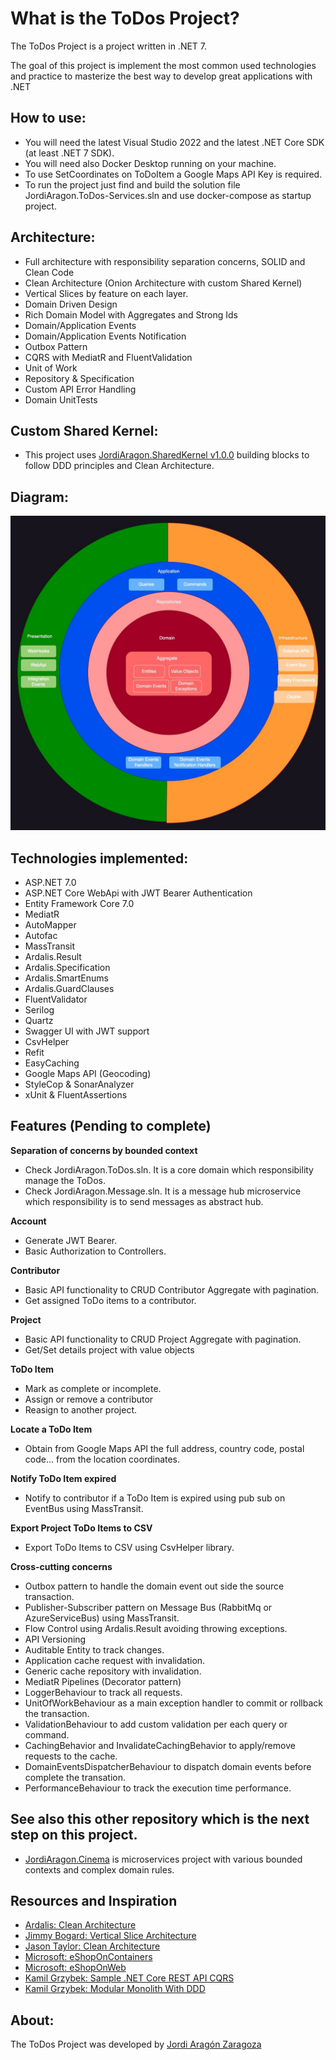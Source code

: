 What is the ToDos Project?
=====================
The ToDos Project is a project written in .NET 7.

The goal of this project is implement the most common used technologies and practice to masterize the best way to develop great applications with .NET

## How to use:
- You will need the latest Visual Studio 2022 and the latest .NET Core SDK (at least .NET 7 SDK).
- You will need also Docker Desktop running on your machine.
- To use SetCoordinates on ToDoItem a Google Maps API Key is required.
- To run the project just find and build the solution file JordiAragon.ToDos-Services.sln and use docker-compose as startup project.

## Architecture:

- Full architecture with responsibility separation concerns, SOLID and Clean Code
- Clean Architecture (Onion Architecture with custom Shared Kernel)
- Vertical Slices by feature on each layer.
- Domain Driven Design
- Rich Domain Model with Aggregates and Strong Ids
- Domain/Application Events
- Domain/Application Events Notification
- Outbox Pattern
- CQRS with MediatR and FluentValidation
- Unit of Work
- Repository & Specification
- Custom API Error Handling
- Domain UnitTests

## Custom Shared Kernel:
- This project uses [JordiAragon.SharedKernel v1.0.0](https://github.com/jordiaragonzaragoza/JordiAragon.SharedKernel) building blocks to follow DDD principles and Clean Architecture. 

## Diagram:

![JordiAragon.Cinema - Clean architecture graph](./docs/CleanArchitecture.jpg)

## Technologies implemented:

- ASP.NET 7.0
- ASP.NET Core WebApi with JWT Bearer Authentication
- Entity Framework Core 7.0
- MediatR
- AutoMapper
- Autofac
- MassTransit
- Ardalis.Result
- Ardalis.Specification
- Ardalis.SmartEnums
- Ardalis.GuardClauses
- FluentValidator
- Serilog
- Quartz
- Swagger UI with JWT support
- CsvHelper
- Refit
- EasyCaching
- Google Maps API (Geocoding)
- StyleCop & SonarAnalyzer
- xUnit & FluentAssertions

## Features (Pending to complete)

**Separation of concerns by bounded context**
- Check JordiAragon.ToDos.sln. It is a core domain which responsibility manage the ToDos.
- Check JordiAragon.Message.sln. It is a message hub microservice which responsibility is to send messages as abstract hub.

**Account**
- Generate JWT Bearer.
- Basic Authorization to Controllers.

**Contributor**
- Basic API functionality to CRUD Contributor Aggregate with pagination.
- Get assigned ToDo items to a contributor.

**Project**
- Basic API functionality to CRUD Project Aggregate with pagination.
- Get/Set details project with value objects

**ToDo Item**
- Mark as complete or incomplete.
- Assign or remove a contributor
- Reasign to another project.

**Locate a ToDo Item**
- Obtain from Google Maps API the full address, country code, postal code... from the location coordinates.

**Notify ToDo Item expired**
- Notify to contributor if a ToDo Item is expired using pub sub on EventBus using MassTransit.

**Export Project ToDo Items to CSV**
- Export ToDo Items to CSV using CsvHelper library.

**Cross-cutting concerns**
- Outbox pattern to handle the domain event out side the source transaction.
- Publisher-Subscriber pattern on Message Bus (RabbitMq or AzureServiceBus) using MassTransit.
- Flow Control using Ardalis.Result avoiding throwing exceptions.
- API Versioning
- Auditable Entity to track changes.
- Application cache request with invalidation.
- Generic cache repository with invalidation.
- MediatR Pipelines (Decorator pattern)
 - LoggerBehaviour to track all requests.
 - UnitOfWorkBehaviour as a main exception handler to commit or rollback the transaction.
 - ValidationBehaviour to add custom validation per each query or command.
 - CachingBehavior and InvalidateCachingBehavior to apply/remove requests to the cache.
 - DomainEventsDispatcherBehaviour to dispatch domain events before complete the transation.
 - PerformanceBehaviour to track the execution time performance.

## See also this other repository which is the next step on this project.
- [JordiAragon.Cinema](https://github.com/jordiaragonzaragoza/JordiAragon.Cinema) is microservices project with various bounded contexts and complex domain rules.

## Resources and Inspiration

- <a href="https://github.com/ardalis/CleanArchitecture" target="_blank">Ardalis: Clean Architecture</a>
- <a href="https://www.youtube.com/watch?v=SUiWfhAhgQw" target="_blank">Jimmy Bogard: Vertical Slice Architecture</a>
- <a href="https://github.com/jasontaylordev/CleanArchitecture" target="_blank">Jason Taylor: Clean Architecture</a>
- <a href="https://github.com/dotnet-architecture/eShopOnContainers" target="_blank">Microsoft: eShopOnContainers</a>
- <a href="https://github.com/dotnet-architecture/eShopOnWeb" target="_blank">Microsoft: eShopOnWeb</a>
- <a href="https://github.com/kgrzybek/sample-dotnet-core-cqrs-api" target="_blank">Kamil Grzybek: Sample .NET Core REST API CQRS</a>
- <a href="https://github.com/kgrzybek/modular-monolith-with-ddd" target="_blank">Kamil Grzybek: Modular Monolith With DDD</a>

## About:

The ToDos Project was developed by <a href="https://www.linkedin.com/in/jordiaragonzaragoza/" target="_blank">Jordi Aragón Zaragoza</a> 
